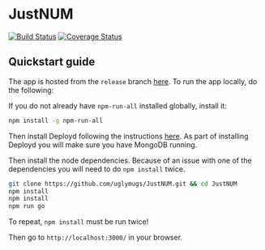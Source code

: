 # JustNUM

[![Build Status](https://travis-ci.org/uglymugs/JustNUM.svg?branch=master)](https://travis-ci.org/uglymugs/JustNUM) [![Coverage Status](https://coveralls.io/repos/github/uglymugs/JustNUM/badge.svg?branch=master)](https://coveralls.io/github/uglymugs/JustNUM?branch=master)

## Quickstart guide

The app is hosted from the `release` branch [here](http://uglymugs-justnum.herokuapp.com/). To run the app locally, do the following:

If you do not already have `npm-run-all` installed globally, install it:

```bash
npm install -g npm-run-all
```
Then install Deployd following the instructions [here](http://docs.deployd.com/docs/getting-started/installing-deployd.html). As part of installing Deployd you will make sure you have MongoDB running.

Then install the node dependencies. Because of an issue with one of the dependencies you will need to do `npm install` twice.

```bash
git clone https://github.com/uglymugs/JustNUM.git && cd JustNUM
npm install
npm install  
npm run go
```

To repeat, `npm install` must be run twice!


Then go to `http://localhost:3000/` in your browser. 
